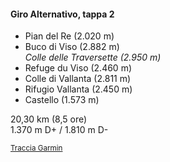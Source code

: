 #### Giro Alternativo, tappa 2

- Pian del Re (2.020 m)
- Buco di Viso (2.882 m)<br>
  *Colle delle Traversette (2.950 m)*
- Refuge du Viso (2.460 m)
- Colle di Vallanta (2.811 m)
- Rifugio Vallanta (2.450 m)
- Castello (1.573 m)

20,30 km (8,5 ore)<br>
1.370 m D+ / 1.810 m D-

<small>
  <a href="https://connect.garmin.com/modern/course/94929854" target="_blank">Traccia Garmin</a>
</small>


<aside class="notes">
</aside>
